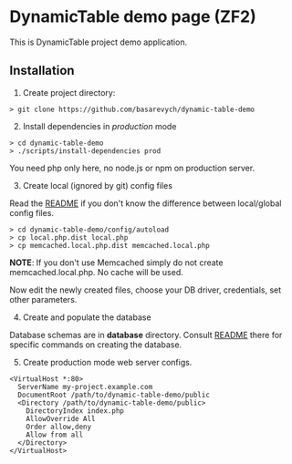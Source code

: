 DynamicTable demo page (ZF2)
============================

This is DynamicTable project demo application.

Installation
------------

1. Create project directory:

  ```shell
  > git clone https://github.com/basarevych/dynamic-table-demo
  ```

2. Install dependencies in *production* mode

  ```shell
  > cd dynamic-table-demo
  > ./scripts/install-dependencies prod
  ```

  You need php only here, no node.js or npm on production server.

3. Create local (ignored by git) config files

  Read the [README](../config/autoload/README.md) if you don't know the difference between local/global config files.

  ```shell
  > cd dynamic-table-demo/config/autoload
  > cp local.php.dist local.php
  > cp memcached.local.php.dist memcached.local.php
  ```
  **NOTE**: If you don't use Memcached simply do not create memcached.local.php. No cache will be used.

  Now edit the newly created files, choose your DB driver, credentials, set other parameters.

4. Create and populate the database

  Database schemas are in **database** directory. Consult [README](../database/README.md) there for specific commands on creating the database.

5. Create production mode web server configs.

  ```
  <VirtualHost *:80>
    ServerName my-project.example.com
    DocumentRoot /path/to/dynamic-table-demo/public
    <Directory /path/to/dynamic-table-demo/public>
      DirectoryIndex index.php
      AllowOverride All
      Order allow,deny
      Allow from all
    </Directory>
  </VirtualHost>
  ```

